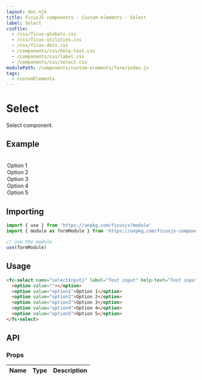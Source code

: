```yaml
---
layout: doc.njk
title: FicusJS components - Custom elements - Select
label: Select
cssFile:
  - /css/ficus-globals.css
  - /css/ficus-utilities.css
  - /css/ficus-docs.css
  - /components/css/help-text.css
  - /components/css/label.css
  - /components/css/select.css
modulePath: /components/custom-elements/form/index.js
tags:
  - customElements
---
```

# Select

Select component.

## Example

<fc-select name="selectInput1" label="Select input" help-text="Text input help text">
  <option value=""></option>
  <option value="option1">Option 1</option>
  <option value="option2">Option 2</option>
  <option value="option3">Option 3</option>
  <option value="option4">Option 4</option>
  <option value="option5">Option 5</option>
</fc-select>

## Importing

```js
import { use } from 'https://unpkg.com/ficusjs?module'
import { module as formModule } from 'https://unpkg.com/ficusjs-components@latest/components/custom-elements/form/index.js'

// use the module
use(formModule)
```

## Usage

```html
<fc-select name="selectInput1" label="Text input" help-text="Text input help text">
  <option value=""></option>
  <option value="option1">Option 1</option>
  <option value="option2">Option 2</option>
  <option value="option3">Option 3</option>
  <option value="option4">Option 4</option>
  <option value="option5">Option 5</option>
</fc-select>
```

## API

### Props

| Name | Type | Description |
| --- | --- | --- |
